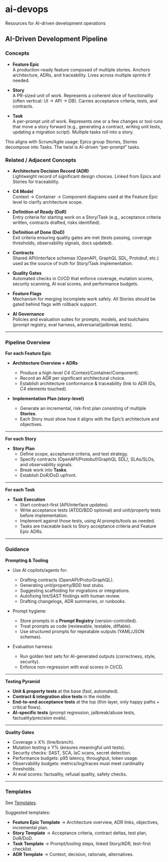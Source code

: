 # ai-devops
Resources for AI-driven development operations

## AI-Driven Development Pipeline

### Concepts

* **Feature Epic**  
  A production-ready feature composed of multiple stories. Anchors architecture, ADRs, and traceability. Lives across multiple sprints if needed.

* **Story**  
  A PR-sized unit of work. Represents a coherent slice of functionality (often vertical: UI → API → DB). Carries acceptance criteria, tests, and contracts.

* **Task**  
  A per-prompt unit of work. Represents one or a few changes or tool runs that move a story forward (e.g., generating a contract, writing unit tests, updating a migration script). Multiple tasks roll into a story.

This aligns with Scrum/Agile usage: Epics group Stories, Stories decompose into Tasks. The twist is AI-driven “per-prompt” tasks.

### Related / Adjacent Concepts

* **Architecture Decision Record (ADR)**  
  Lightweight record of significant design choices. Linked from Epics and Stories for traceability.

* **C4 Model**  
  Context → Container → Component diagrams used at the Feature Epic level to clarify architecture scope.

* **Definition of Ready (DoR)**  
  Entry criteria for starting work on a Story/Task (e.g., acceptance criteria written, contracts drafted, risks identified).

* **Definition of Done (DoD)**  
  Exit criteria ensuring quality gates are met (tests passing, coverage thresholds, observability signals, docs updated).

* **Contracts**  
  Shared API/interface schemas (OpenAPI, GraphQL SDL, Protobuf, etc.) used as the source of truth for Story/Task implementation.

* **Quality Gates**  
  Automated checks in CI/CD that enforce coverage, mutation scores, security scanning, AI eval scores, and performance budgets.

* **Feature Flags**  
  Mechanism for merging incomplete work safely. All Stories should be gated behind flags with rollback support.

* **AI Governance**  
  Policies and evaluation suites for prompts, models, and toolchains (prompt registry, eval harness, adversarial/jailbreak tests).

---

### Pipeline Overview

**For each Feature Epic**

* **Architecture Overview + ADRs**  
  * Produce a high-level C4 (Context/Container/Component).  
  * Record an ADR per significant architectural choice.  
  * Establish architecture conformance & traceability (link to ADR IDs, C4 elements touched).

* **Implementation Plan (story-level)**  
  * Generate an incremental, risk-first plan consisting of multiple **Stories**.  
  * Each Story must show how it aligns with the Epic’s architecture and objectives.

---

**For each Story**

* **Story Plan**  
  * Define scope, acceptance criteria, and test strategy.  
  * Specify contracts (OpenAPI/Protobuf/GraphQL SDL), SLAs/SLOs, and observability signals.  
  * Break work into **Tasks**.  
  * Establish DoR/DoD upfront.

---

**For each Task**

* **Task Execution**  
  * Start contract-first (API/interface updates).  
  * Write acceptance tests (ATDD/BDD optional) and unit/property tests before implementation.  
  * Implement against those tests, using AI prompts/tools as needed.  
  * Tasks are traceable back to Story acceptance criteria and Feature Epic ADRs.  

---

### Guidance

**Prompting & Tooling**

* Use AI copilots/agents for:
  * Drafting contracts (OpenAPI/Proto/GraphQL).
  * Generating unit/property/BDD test stubs.
  * Suggesting scaffolding for migrations or integrations.
  * Autofixing lint/SAST findings with human review.
  * Drafting changelogs, ADR summaries, or runbooks.

* Prompt hygiene:
  * Store prompts in a **Prompt Registry** (version-controlled).  
  * Treat prompts as code (reviewable, testable, diffable).  
  * Use structured prompts for repeatable outputs (YAML/JSON schemas).  

* Evaluation harness:
  * Run golden test sets for AI-generated outputs (correctness, style, security).  
  * Enforce non-regression with eval scores in CI/CD.  

---

**Testing Pyramid**

* **Unit & property tests** at the base (fast, automated).  
* **Contract & integration slice tests** in the middle.  
* **End-to-end acceptance tests** at the top (thin layer, only happy paths + critical flows).  
* **AI-specific tests** (prompt regression, jailbreak/abuse tests, factuality/precision evals).  

---

**Quality Gates**

* Coverage ≥ X% (line/branch).  
* Mutation testing ≥ Y% (ensures meaningful unit tests).  
* Security checks: SAST, SCA, IaC scans, secret detection.  
* Performance budgets: p95 latency, throughput, token usage.  
* Observability budgets: metrics/log/traces must meet cardinality thresholds.  
* AI eval scores: factuality, refusal quality, safety checks.  

---

### Templates

See [Templates](./TEMPLATES.md).

Suggested templates:
* **Feature Epic Template** → Architecture overview, ADR links, objectives, incremental plan.  
* **Story Template** → Acceptance criteria, contract deltas, test plan, DoR/DoD.  
* **Task Template** → Prompt/tooling steps, linked Story/ADR, test-first checklist.  
* **ADR Template** → Context, decision, rationale, alternatives.  
